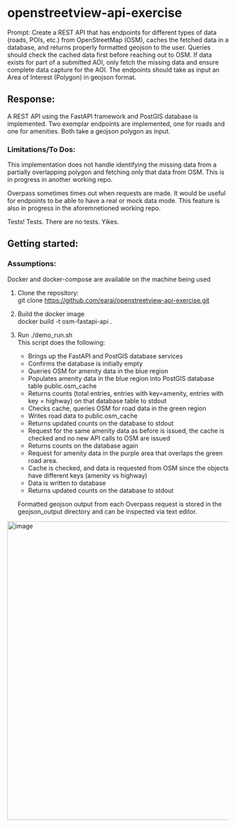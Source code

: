 # openstreetview-api-exercise
Prompt: Create a REST API that has endpoints for different types of data (roads, POIs, etc.) from OpenStreetMap (OSM), caches the fetched data in a database, and returns properly formatted geojson to the user. Queries should check the cached data first before reaching out to OSM. If data exists for part of a submitted AOI, only fetch the missing data and ensure complete data capture for the AOI. The endpoints should take as input an Area of Interest (Polygon) in geojson format.

## Response: 
A REST API using the FastAPI framework and PostGIS database is implemented. Two exemplar endpoints are implemented, one for roads and one for amenities. Both take a geojson polygon as input.


### Limitations/To Dos:
This implementation does not handle identifying the missing data from a partially overlapping polygon and fetching only that data from OSM. This is in progress in another working repo.

Overpass sometimes times out when requests are made. It would be useful for endpoints to be able to have a real or mock data mode. This feature is also in progress in the aforemnetioned working repo.

Tests! Tests. There are no tests. Yikes.


## Getting started:
### Assumptions: 
   Docker and docker-compose are available on the machine being used

1. Clone the repository: \
   git clone https://github.com/earai/openstreetview-api-exercise.git

2. Build the docker image \
   docker build -t osm-fastapi-api .

3. Run ./demo_run.sh \
     This script does the following: 
      - Brings up the FastAPI and PostGIS database services
      - Confirms the database is initially empty
      - Queries OSM for amenity data in the blue region
      - Populates amenity data in the blue region into PostGIS database table public.osm_cache
      - Returns counts (total entries, entries with key=amenity, entries with key = highway) on that database table to stdout
      - Checks cache, queries OSM for road data in the green region
      - Writes road data to public.osm_cache
      - Returns updated counts on the database to stdout
      - Request for the same amenity data as before is issued, the cache is checked and no new API calls to OSM are issued
      - Returns counts on the database again
      - Request for amenity data in the purple area that overlaps the green road area.
      - Cache is checked, and data is requested from OSM since the objects have different keys (amenity vs highway)
      - Data is written to database
      - Returns updated counts on the database to stdout
      
   Formatted geojson output from each Overpass request is stored in the geojson_output directory and can be inspected via text editor.

<img width="1265" height="680" alt="image" src="https://github.com/user-attachments/assets/eff94007-202d-4075-8ae4-8625f5467fe3" />

